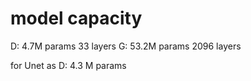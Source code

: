 # model capacity
D: 4.7M params 33 layers
G: 53.2M params 2096 layers

for Unet as D: 4.3 M params 
